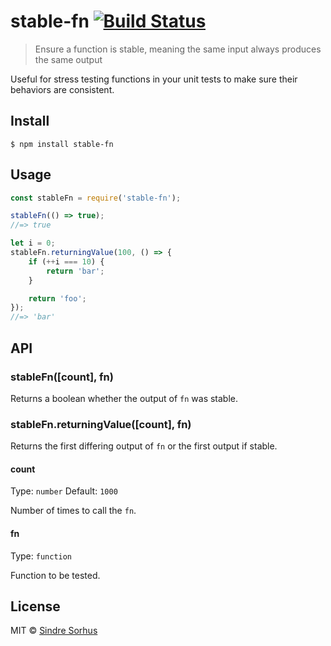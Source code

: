 # stable-fn [![Build Status](https://travis-ci.org/sindresorhus/stable-fn.svg?branch=master)](https://travis-ci.org/sindresorhus/stable-fn)

> Ensure a function is stable, meaning the same input always produces the same output

Useful for stress testing functions in your unit tests to make sure their behaviors are consistent.


## Install

```
$ npm install stable-fn
```


## Usage

```js
const stableFn = require('stable-fn');

stableFn(() => true);
//=> true

let i = 0;
stableFn.returningValue(100, () => {
	if (++i === 10) {
		return 'bar';
	}

	return 'foo';
});
//=> 'bar'
```


## API

### stableFn([count], fn)

Returns a boolean whether the output of `fn` was stable.

### stableFn.returningValue([count], fn)

Returns the first differing output of `fn` or the first output if stable.

#### count

Type: `number`
Default: `1000`

Number of times to call the `fn`.

#### fn

Type: `function`

Function to be tested.


## License

MIT © [Sindre Sorhus](http://sindresorhus.com)
